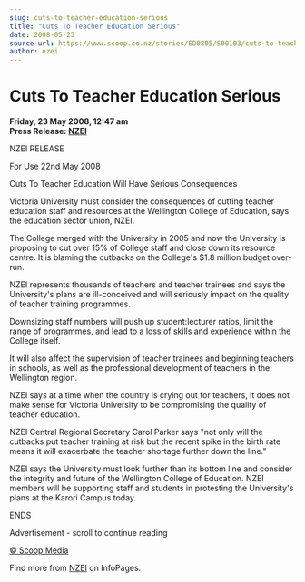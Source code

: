 ```yaml
---
slug: cuts-to-teacher-education-serious
title: "Cuts To Teacher Education Serious"
date: 2008-05-23
source-url: https://www.scoop.co.nz/stories/ED0805/S00103/cuts-to-teacher-education-serious.htm
author: nzei
---
```

Cuts To Teacher Education Serious
=================================

**Friday, 23 May 2008, 12:47 am**  
**Press Release: [NZEI](https://info.scoop.co.nz/NZEI)**

NZEI RELEASE

For Use 22nd May 2008

Cuts To Teacher Education Will Have Serious Consequences

Victoria University must consider the consequences of cutting teacher education staff and resources at the Wellington College of Education, says the education sector union, NZEI.

The College merged with the University in 2005 and now the University is proposing to cut over 15% of College staff and close down its resource centre. It is blaming the cutbacks on the College's $1.8 million budget over-run.

NZEI represents thousands of teachers and teacher trainees and says the University's plans are ill-conceived and will seriously impact on the quality of teacher training programmes.

Downsizing staff numbers will push up student:lecturer ratios, limit the range of programmes, and lead to a loss of skills and experience within the College itself.

It will also affect the supervision of teacher trainees and beginning teachers in schools, as well as the professional development of teachers in the Wellington region.

NZEI says at a time when the country is crying out for teachers, it does not make sense for Victoria University to be compromising the quality of teacher education.

NZEI Central Regional Secretary Carol Parker says \"not only will the cutbacks put teacher training at risk but the recent spike in the birth rate means it will exacerbate the teacher shortage further down the line."

NZEI says the University must look further than its bottom line and consider the integrity and future of the Wellington College of Education. NZEI members will be supporting staff and students in protesting the University's plans at the Karori Campus today.

ENDS

Advertisement - scroll to continue reading





[© Scoop Media](http://www.scoop.co.nz/about/terms.html)

Find more from [NZEI](https://info.scoop.co.nz/NZEI) on InfoPages.